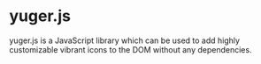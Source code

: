 # yuger.js
yuger.js is a JavaScript library which can be used to add highly customizable vibrant icons to the DOM without any dependencies.
